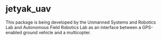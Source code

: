 # jetyak_uav
This package is being developed by the Unmanned Systems and Robotics Lab and Autonomous Field Robotics Lab as an interface between a GPS-enabled ground vehicle and a multicopter. 
